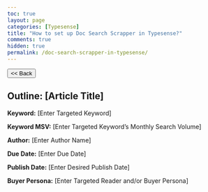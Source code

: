 ```yaml
---
toc: true
layout: page
categories: [Typesense]
title: "How to set up Doc Search Scrapper in Typesense?"
comments: true
hidden: true
permalink: /doc-search-scrapper-in-typesense/
---
```


<button class="back-button" onclick="window.history.back()"><< Back</button>

## Outline: [Article Title]

**Keyword:** [Enter Targeted Keyword]

**Keyword MSV:** [Enter Targeted Keyword’s Monthly Search Volume]

**Author:** [Enter Author Name]

**Due Date:** [Enter Due Date]

**Publish Date:** [Enter Desired Publish Date]

**Buyer Persona:** [Enter Targeted Reader and/or Buyer Persona]

<br>
